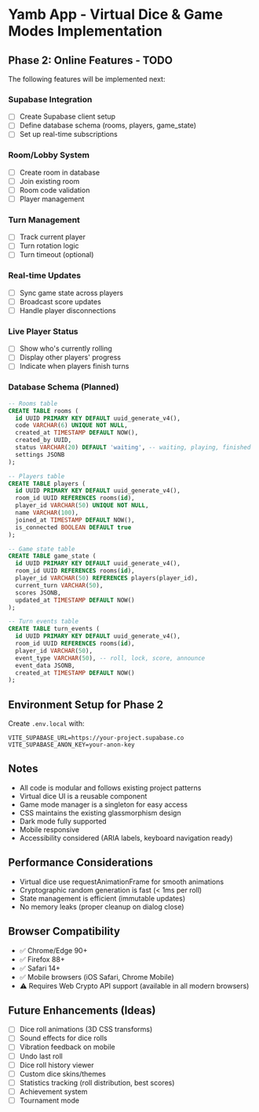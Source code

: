 # Yamb App - Virtual Dice & Game Modes Implementation

## Phase 2: Online Features - TODO

The following features will be implemented next:

### Supabase Integration
- [ ] Create Supabase client setup
- [ ] Define database schema (rooms, players, game_state)
- [ ] Set up real-time subscriptions

### Room/Lobby System
- [ ] Create room in database
- [ ] Join existing room
- [ ] Room code validation
- [ ] Player management

### Turn Management
- [ ] Track current player
- [ ] Turn rotation logic
- [ ] Turn timeout (optional)

### Real-time Updates
- [ ] Sync game state across players
- [ ] Broadcast score updates
- [ ] Handle player disconnections

### Live Player Status
- [ ] Show who's currently rolling
- [ ] Display other players' progress
- [ ] Indicate when players finish turns

### Database Schema (Planned)

```sql
-- Rooms table
CREATE TABLE rooms (
  id UUID PRIMARY KEY DEFAULT uuid_generate_v4(),
  code VARCHAR(6) UNIQUE NOT NULL,
  created_at TIMESTAMP DEFAULT NOW(),
  created_by UUID,
  status VARCHAR(20) DEFAULT 'waiting', -- waiting, playing, finished
  settings JSONB
);

-- Players table
CREATE TABLE players (
  id UUID PRIMARY KEY DEFAULT uuid_generate_v4(),
  room_id UUID REFERENCES rooms(id),
  player_id VARCHAR(50) UNIQUE NOT NULL,
  name VARCHAR(100),
  joined_at TIMESTAMP DEFAULT NOW(),
  is_connected BOOLEAN DEFAULT true
);

-- Game state table
CREATE TABLE game_state (
  id UUID PRIMARY KEY DEFAULT uuid_generate_v4(),
  room_id UUID REFERENCES rooms(id),
  player_id VARCHAR(50) REFERENCES players(player_id),
  current_turn VARCHAR(50),
  scores JSONB,
  updated_at TIMESTAMP DEFAULT NOW()
);

-- Turn events table
CREATE TABLE turn_events (
  id UUID PRIMARY KEY DEFAULT uuid_generate_v4(),
  room_id UUID REFERENCES rooms(id),
  player_id VARCHAR(50),
  event_type VARCHAR(50), -- roll, lock, score, announce
  event_data JSONB,
  created_at TIMESTAMP DEFAULT NOW()
);
```

## Environment Setup for Phase 2

Create `.env.local` with:
```
VITE_SUPABASE_URL=https://your-project.supabase.co
VITE_SUPABASE_ANON_KEY=your-anon-key
```

## Notes

- All code is modular and follows existing project patterns
- Virtual dice UI is a reusable component
- Game mode manager is a singleton for easy access
- CSS maintains the existing glassmorphism design
- Dark mode fully supported
- Mobile responsive
- Accessibility considered (ARIA labels, keyboard navigation ready)

## Performance Considerations

- Virtual dice use requestAnimationFrame for smooth animations
- Cryptographic random generation is fast (< 1ms per roll)
- State management is efficient (immutable updates)
- No memory leaks (proper cleanup on dialog close)

## Browser Compatibility

- ✅ Chrome/Edge 90+
- ✅ Firefox 88+
- ✅ Safari 14+
- ✅ Mobile browsers (iOS Safari, Chrome Mobile)
- ⚠️ Requires Web Crypto API support (available in all modern browsers)

## Future Enhancements (Ideas)

- [ ] Dice roll animations (3D CSS transforms)
- [ ] Sound effects for dice rolls
- [ ] Vibration feedback on mobile
- [ ] Undo last roll
- [ ] Dice roll history viewer
- [ ] Custom dice skins/themes
- [ ] Statistics tracking (roll distribution, best scores)
- [ ] Achievement system
- [ ] Tournament mode
